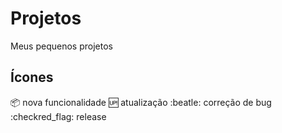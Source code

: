 # Projetos
 Meus pequenos projetos

## Ícones


:package: nova funcionalidade
:up: atualização
:beatle: correção de bug
:checkred_flag: release